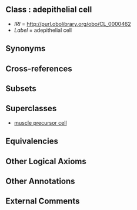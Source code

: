 
## Class : adepithelial cell

 * *IRI* = http://purl.obolibrary.org/obo/CL_0000462
 * *Label* = adepithelial cell

## Synonyms


## Cross-references


## Subsets


## Superclasses

 * [muscle precursor cell](../../CL/80/CL_0000680.md)

## Equivalencies


## Other Logical Axioms


## Other Annotations


## External Comments

